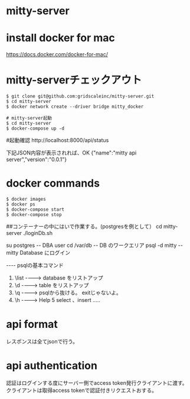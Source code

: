 # mitty-server

# install docker for mac
https://docs.docker.com/docker-for-mac/

# mitty-serverチェックアウト
```
$ git clone git@github.com:gridscaleinc/mitty-server.git
$ cd mitty-server
$ docker network create --driver bridge mitty_docker

# mitty-server起動
$ cd mitty-server
$ docker-compose up -d
```

#起動確認
http://localhost:8000/api/status

下記JSON内容が表示されれば、OK
{"name":"mitty api server","version":"0.0.1"}

# docker commands

```
$ docker images
$ docker ps
$ docker-compose start
$ docker-compose stop
```

##コンテーナーの中にはいで作業する。(postgresを例として）
cd mitty-server
./loginDb.sh

su postgres    -- DBA user 
cd /var/db     -- DB のワークエリア
psql -d mitty  -- mitty Database にログイン

---- psqlの基本コマンド
1)  \list    ----> database をリストアップ
2)  \d       ----> table をリストアップ
3)  \q       ----> psqlから抜ける。  exitじゃないよ。
4)  \h       ----> Help
5   select 、insert .....

# api format
レスポンスは全てjsonで行う。

# api authentication
認証はログインする度にサーバー側でaccess token発行クライアントに渡す。
クライアントは取得access tokenで認証付きリクエストおする。
